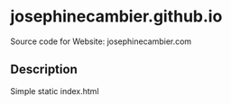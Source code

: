 # josephinecambier.github.io

Source code for Website: josephinecambier.com

## Description
Simple static index.html
